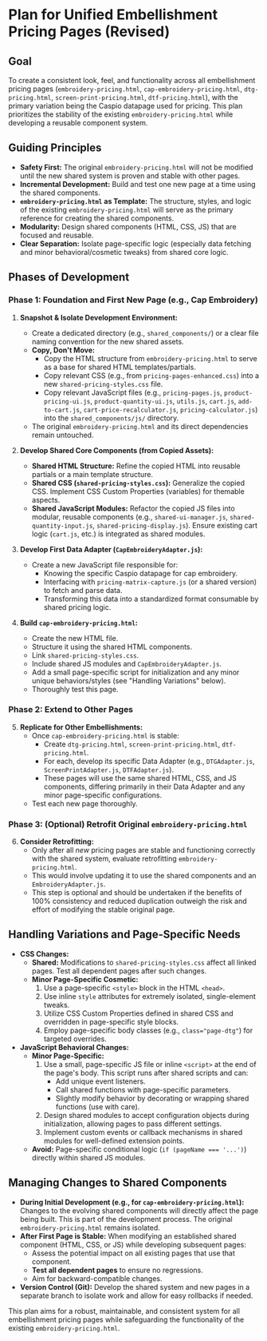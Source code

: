 # Plan for Unified Embellishment Pricing Pages (Revised)

## Goal
To create a consistent look, feel, and functionality across all embellishment pricing pages (`embroidery-pricing.html`, `cap-embroidery-pricing.html`, `dtg-pricing.html`, `screen-print-pricing.html`, `dtf-pricing.html`), with the primary variation being the Caspio datapage used for pricing. This plan prioritizes the stability of the existing `embroidery-pricing.html` while developing a reusable component system.

## Guiding Principles
*   **Safety First:** The original `embroidery-pricing.html` will not be modified until the new shared system is proven and stable with other pages.
*   **Incremental Development:** Build and test one new page at a time using the shared components.
*   **`embroidery-pricing.html` as Template:** The structure, styles, and logic of the existing `embroidery-pricing.html` will serve as the primary reference for creating the shared components.
*   **Modularity:** Design shared components (HTML, CSS, JS) that are focused and reusable.
*   **Clear Separation:** Isolate page-specific logic (especially data fetching and minor behavioral/cosmetic tweaks) from shared core logic.

## Phases of Development

### Phase 1: Foundation and First New Page (e.g., Cap Embroidery)

1.  **Snapshot & Isolate Development Environment:**
    *   Create a dedicated directory (e.g., `shared_components/`) or a clear file naming convention for the new shared assets.
    *   **Copy, Don't Move:**
        *   Copy the HTML structure from `embroidery-pricing.html` to serve as a base for shared HTML templates/partials.
        *   Copy relevant CSS (e.g., from `pricing-pages-enhanced.css`) into a new `shared-pricing-styles.css` file.
        *   Copy relevant JavaScript files (e.g., `pricing-pages.js`, `product-pricing-ui.js`, `product-quantity-ui.js`, `utils.js`, `cart.js`, `add-to-cart.js`, `cart-price-recalculator.js`, `pricing-calculator.js`) into the `shared_components/js/` directory.
    *   The original `embroidery-pricing.html` and its direct dependencies remain untouched.

2.  **Develop Shared Core Components (from Copied Assets):**
    *   **Shared HTML Structure:** Refine the copied HTML into reusable partials or a main template structure.
    *   **Shared CSS (`shared-pricing-styles.css`):** Generalize the copied CSS. Implement CSS Custom Properties (variables) for themable aspects.
    *   **Shared JavaScript Modules:** Refactor the copied JS files into modular, reusable components (e.g., `shared-ui-manager.js`, `shared-quantity-input.js`, `shared-pricing-display.js`). Ensure existing cart logic (`cart.js`, etc.) is integrated as shared modules.

3.  **Develop First Data Adapter (`CapEmbroideryAdapter.js`):**
    *   Create a new JavaScript file responsible for:
        *   Knowing the specific Caspio datapage for cap embroidery.
        *   Interfacing with `pricing-matrix-capture.js` (or a shared version) to fetch and parse data.
        *   Transforming this data into a standardized format consumable by shared pricing logic.

4.  **Build `cap-embroidery-pricing.html`:**
    *   Create the new HTML file.
    *   Structure it using the shared HTML components.
    *   Link `shared-pricing-styles.css`.
    *   Include shared JS modules and `CapEmbroideryAdapter.js`.
    *   Add a small page-specific script for initialization and any minor unique behaviors/styles (see "Handling Variations" below).
    *   Thoroughly test this page.

### Phase 2: Extend to Other Pages

5.  **Replicate for Other Embellishments:**
    *   Once `cap-embroidery-pricing.html` is stable:
        *   Create `dtg-pricing.html`, `screen-print-pricing.html`, `dtf-pricing.html`.
        *   For each, develop its specific Data Adapter (e.g., `DTGAdapter.js`, `ScreenPrintAdapter.js`, `DTFAdapter.js`).
        *   These pages will use the same shared HTML, CSS, and JS components, differing primarily in their Data Adapter and any minor page-specific configurations.
    *   Test each new page thoroughly.

### Phase 3: (Optional) Retrofit Original `embroidery-pricing.html`

6.  **Consider Retrofitting:**
    *   Only after all *new* pricing pages are stable and functioning correctly with the shared system, evaluate retrofitting `embroidery-pricing.html`.
    *   This would involve updating it to use the shared components and an `EmbroideryAdapter.js`.
    *   This step is optional and should be undertaken if the benefits of 100% consistency and reduced duplication outweigh the risk and effort of modifying the stable original page.

## Handling Variations and Page-Specific Needs

*   **CSS Changes:**
    *   **Shared:** Modifications to `shared-pricing-styles.css` affect all linked pages. Test all dependent pages after such changes.
    *   **Minor Page-Specific Cosmetic:**
        1.  Use a page-specific `<style>` block in the HTML `<head>`.
        2.  Use inline `style` attributes for extremely isolated, single-element tweaks.
        3.  Utilize CSS Custom Properties defined in shared CSS and overridden in page-specific style blocks.
        4.  Employ page-specific body classes (e.g., `class="page-dtg"`) for targeted overrides.
*   **JavaScript Behavioral Changes:**
    *   **Minor Page-Specific:**
        1.  Use a small, page-specific JS file or inline `<script>` at the end of the page's body. This script runs after shared scripts and can:
            *   Add unique event listeners.
            *   Call shared functions with page-specific parameters.
            *   Slightly modify behavior by decorating or wrapping shared functions (use with care).
        2.  Design shared modules to accept configuration objects during initialization, allowing pages to pass different settings.
        3.  Implement custom events or callback mechanisms in shared modules for well-defined extension points.
    *   **Avoid:** Page-specific conditional logic (`if (pageName === '...')`) directly within shared JS modules.

## Managing Changes to Shared Components

*   **During Initial Development (e.g., for `cap-embroidery-pricing.html`):** Changes to the evolving shared components will directly affect the page being built. This is part of the development process. The original `embroidery-pricing.html` remains isolated.
*   **After First Page is Stable:** When modifying an established shared component (HTML, CSS, or JS) while developing subsequent pages:
    *   Assess the potential impact on all existing pages that use that component.
    *   **Test all dependent pages** to ensure no regressions.
    *   Aim for backward-compatible changes.
*   **Version Control (Git):** Develop the shared system and new pages in a separate branch to isolate work and allow for easy rollbacks if needed.

This plan aims for a robust, maintainable, and consistent system for all embellishment pricing pages while safeguarding the functionality of the existing `embroidery-pricing.html`.